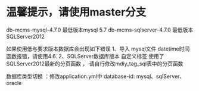 # 温馨提示，请使用master分支
db-mcms-mysql-4.7.0 最低版本mysql 5.7
db-mcms-sqlserver-4.7.0 最低版本 SQLServer2012

如果使用低与要求版本数据库会出现如下错误
1、导入 mysql文件 datetime时间函数报错，请使用4.6.
2、SQLServer数据库版本 自定义标签 使用了SQLServer2012最新的分页函数 ，
	请自行修改mdiy_tag_sql表中的分页函数
	
数据库类型切换 ：修改application.yml中	
	database-id: mysql、sqlServer、oracle